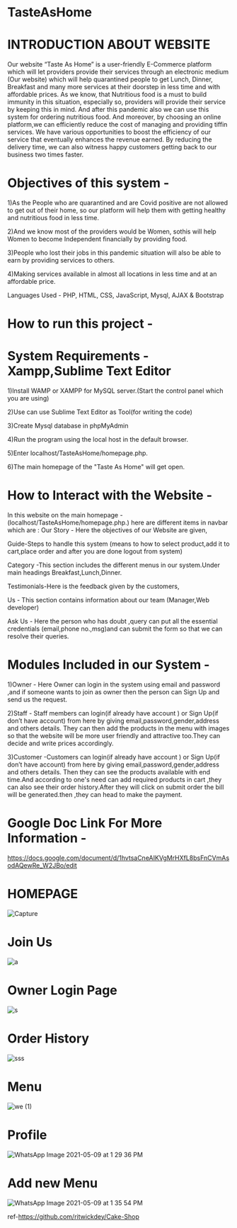 # TasteAsHome

# INTRODUCTION ABOUT WEBSITE

Our website “Taste As Home” is a user-friendly E-Commerce platform which will let providers provide  their services  through an electronic medium (Our website) which will help quarantined people to get Lunch, Dinner, Breakfast and many more services at their doorstep in less time and with affordable prices. 
As we know, that Nutritious food is a must to build immunity in this situation, especially so, providers will provide their service by keeping this in mind.
And after this  pandemic also we can use this system for ordering nutritious food.
And moreover, by choosing an online platform,we can efficiently reduce the cost of managing and providing tiffin services. We have various opportunities to boost the efficiency of our service that eventually enhances the revenue earned. By reducing the delivery time, we can also witness happy customers getting back to our business two times faster.

# Objectives of this system -
1)As the People who are quarantined and are Covid positive are not allowed to get out of their home, so our platform will help them with getting healthy and nutritious food in less time.

2)And we know most of the providers would be Women, sothis will help Women to become Independent financially by providing food.  

3)People who lost their jobs in this pandemic situation will also be able to earn by providing services to others.

4)Making services available in almost all locations in less time and at an affordable price.

Languages Used - PHP, HTML, CSS, JavaScript, Mysql, AJAX & Bootstrap

# How to run this project -
# System Requirements - Xampp,Sublime Text Editor  
1)Install WAMP or XAMPP for MySQL server.(Start the control panel which you are using)

2)Use can use Sublime Text Editor as Tool(for writing the code)

3)Create Mysql database in phpMyAdmin

4)Run the program using the local host in the default browser.

5)Enter localhost/TasteAsHome/homepage.php.

6)The main homepage of the "Taste As Home" will get open.

# How to Interact with the Website -
In this website on the main homepage -(localhost/TasteAsHome/homepage.php.) here are different items in navbar which are :
Our Story - Here the objectives of our Website are given,

Guide-Steps to handle this system (means to how to select product,add it to cart,place order and after you are done logout from system)

Category -This section includes the different menus in our system.Under main headings Breakfast,Lunch,Dinner.

Testimonials-Here is the feedback given by the customers,

Us - This section contains information about our team (Manager,Web developer)

Ask Us - Here the person who has doubt ,query can put all the essential credentials (email,phone no.,msg)and can submit the form so that we can resolve their queries.

# Modules Included in our System -

1)Owner -  Here Owner can login in the system using email and password ,and if someone wants to join as owner then the person can Sign Up and send us the request.

2)Staff - Staff members can login(if already have account ) or Sign Up(if don’t have account) from here by giving email,password,gender,address and others details.
They can then add the products in the menu with images so that the website will be more user friendly and attractive too.They can decide and write prices accordingly.

3)Customer -Customers can login(if already have account ) or Sign Up(if don’t have account) from here by giving email,password,gender,address and others details.
Then they can see the products available with end time.And according to one's need can add required products in cart ,they can also see their order history.After they will click on submit order the bill will be generated.then ,they can head to make the payment.

# Google Doc Link For More Information -
https://docs.google.com/document/d/1hvtsaCneAIKVgMrHXfL8bsFnCVmAsodAQewRe_W2JBo/edit


# HOMEPAGE
![Capture](https://user-images.githubusercontent.com/75447890/117564574-58862200-b0ca-11eb-840a-0cfd3f2d9fbb.JPG)


# Join Us
![a](https://user-images.githubusercontent.com/75447890/117564626-9c792700-b0ca-11eb-8d23-5514a17ee0ae.JPG)


# Owner Login Page 
![s](https://user-images.githubusercontent.com/75447890/117564638-b286e780-b0ca-11eb-9b6e-a36063780145.JPG)


# Order History
![sss](https://user-images.githubusercontent.com/75447890/117564674-d9ddb480-b0ca-11eb-8c04-09644d093d89.JPG)


# Menu
![we (1)](https://user-images.githubusercontent.com/75447890/117564701-f7ab1980-b0ca-11eb-815b-8a446673aca9.JPG)


# Profile 
![WhatsApp Image 2021-05-09 at 1 29 36 PM](https://user-images.githubusercontent.com/75447890/117564717-101b3400-b0cb-11eb-9dbc-b5438978ab2c.jpeg)

# Add new Menu
![WhatsApp Image 2021-05-09 at 1 35 54 PM](https://user-images.githubusercontent.com/75447890/117564836-a6e7f080-b0cb-11eb-8c16-968624716c9f.jpeg)

ref-https://github.com/ritwickdey/Cake-Shop




